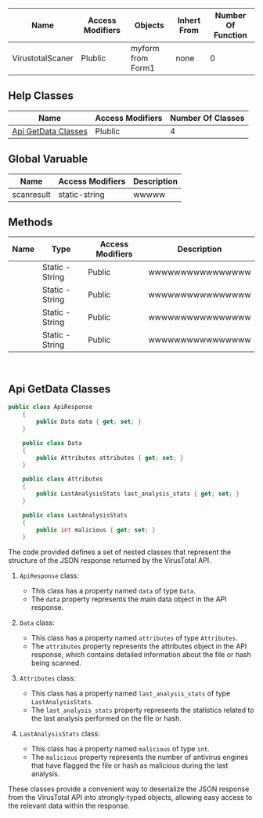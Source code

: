 



| Name | Access Modifiers | Objects | Inhert From | Number Of Function |
| ---- | ---------------- | ------- | ----------- | ------------------ |
| VirustotalScaner |      Plublic     | myform from Form1 |    none     |        0           |


## Help Classes

| Name | Access Modifiers | Number Of Classes |
| ---------------- | ----------- | ------------------ |
| [Api GetData Classes](https://github.com/Ahmed-AL-Maghraby/Project-Logic-And-Code-Map/blob/main/VirustotalScaner%20Class/README.md#api-getdata-classes) |      Plublic    |        4           |

## Global Varuable

| Name | Access Modifiers | Description |
| -- | -- | -- |
| scanresult | static-string | wwwww |

## Methods


| Name | Type | Access Modifiers | Description |
| ---- | ---- | ---------------- | ----------- |
| []() | Static - String | Public | wwwwwwwwwwwwwwww |
| []() | Static - String | Public | wwwwwwwwwwwwwwww |
| []() | Static - String | Public | wwwwwwwwwwwwwwww |
| []() | Static - String | Public | wwwwwwwwwwwwwwww |

	











<br>

## Api GetData Classes

```c#
public class ApiResponse
    {
        public Data data { get; set; }
    }

    public class Data
    {
        public Attributes attributes { get; set; }
    }

    public class Attributes
    {
        public LastAnalysisStats last_analysis_stats { get; set; }
    }

    public class LastAnalysisStats
    {
        public int malicious { get; set; }
    }
```
The code provided defines a set of nested classes that represent the structure of the JSON response returned by the VirusTotal API.

1. `ApiResponse` class:
   - This class has a property named `data` of type `Data`.
   - The `data` property represents the main data object in the API response.

2. `Data` class:
   - This class has a property named `attributes` of type `Attributes`.
   - The `attributes` property represents the attributes object in the API response, which contains detailed information about the file or hash being scanned.

3. `Attributes` class:
   - This class has a property named `last_analysis_stats` of type `LastAnalysisStats`.
   - The `last_analysis_stats` property represents the statistics related to the last analysis performed on the file or hash.

4. `LastAnalysisStats` class:
   - This class has a property named `malicious` of type `int`.
   - The `malicious` property represents the number of antivirus engines that have flagged the file or hash as malicious during the last analysis.

These classes provide a convenient way to deserialize the JSON response from the VirusTotal API into strongly-typed objects, allowing easy access to the relevant data within the response.

